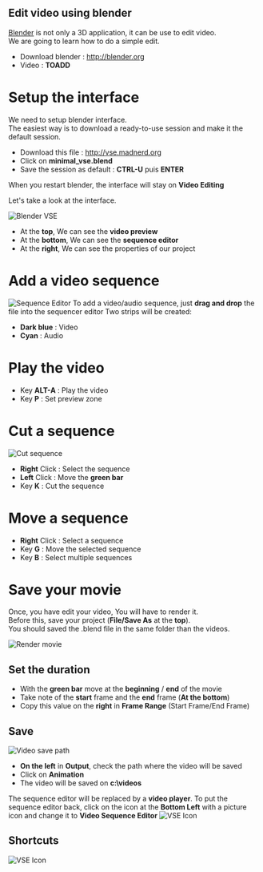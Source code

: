 Edit video using blender
------------------------------------------

[Blender](http://blender.org) is not only a 3D application, it can be use to edit video.   
We are going to learn how to do a simple edit.

* Download blender : http://blender.org
* Video : ******TOADD******

# Setup the interface
We need to setup blender interface.   
The easiest way is to download a ready-to-use session and make it the default session.

* Download this file : http://vse.madnerd.org
* Click on **minimal_vse.blend**
* Save the session as default : **CTRL-U** puis **ENTER**

When you restart blender, the interface will stay on **Video Editing**    

Let's take a look at the interface.   

![Blender VSE](https://github.com/tutoblender/blob/master/doc/interface.jpg)
* At the **top**, We can see the **video preview**
* At the **bottom**, We can see the **sequence editor**
* At the **right**, We can see the properties of our project

# Add a video sequence

![Sequence Editor](https://github.com/tutoblender/blob/master/doc/sequence.jpg)
To add a video/audio sequence, just **drag and drop** the file into the sequencer editor
Two strips will be created:
* **Dark blue** : Video
* **Cyan** : Audio 

# Play the video
* Key **ALT-A** : Play the video
* Key **P** : Set preview zone

# Cut a sequence
![Cut sequence](https://github.com/tutoblender/blob/master/doc/cut.jpg)
* **Right** Click : Select the sequence
* **Left** Click : Move the **green bar**
* Key **K** : Cut the sequence

# Move a sequence 
* **Right** Click : Select a sequence
* Key **G** : Move the selected sequence
* Key **B** : Select multiple sequences 

# Save your movie
Once, you have edit your video, You will have to render it.   
Before this, save your project (**File/Save As** at the **top**).    
You should saved the .blend file in the same folder than the videos.

![Render movie](https://github.com/tutoblender/blob/master/doc/render.jpg)
## Set the duration 
* With the **green bar** move at the **beginning** / **end** of the movie
* Take note of the **start** frame and the **end** frame (**At the bottom**)
* Copy this value on the **right** in **Frame Range** (Start Frame/End Frame)

## Save
![Video save path](https://github.com/tutoblender/blob/master/doc/save.jpg)
* **On the left** in **Output**, check the path where the video will be saved    
* Click on **Animation** 
* The video will be saved on **c:\videos**

The sequence editor will be replaced by a **video player**.
To put the sequence editor back, click on the icon at the **Bottom Left** with a picture icon and change it to **Video Sequence Editor** 
![VSE Icon](https://github.com/tutoblender/blob/master/doc/vseicon.jpg)

## Shortcuts
![VSE Icon](https://github.com/tutoblender/blob/master/doc/shortcuts.png)


